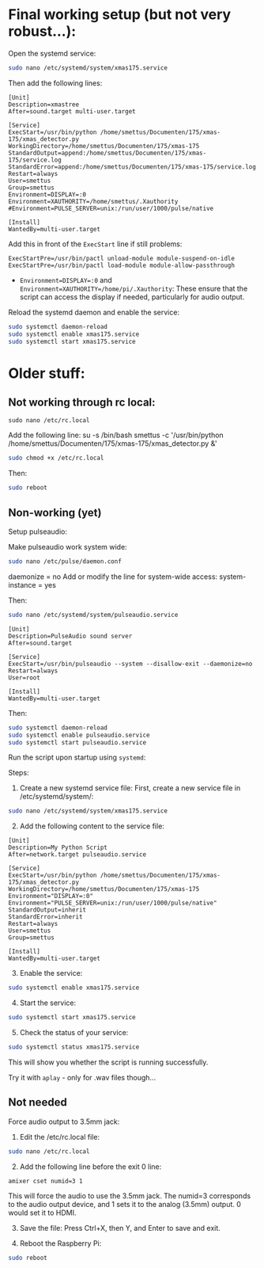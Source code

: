 # Final working setup (but not very robust...):

Open the systemd service:
```bash
sudo nano /etc/systemd/system/xmas175.service
```

Then add the following lines:
```text
[Unit]
Description=xmastree
After=sound.target multi-user.target

[Service]
ExecStart=/usr/bin/python /home/smettus/Documenten/175/xmas-175/xmas_detector.py
WorkingDirectory=/home/smettus/Documenten/175/xmas-175
StandardOutput=append:/home/smettus/Documenten/175/xmas-175/service.log
StandardError=append:/home/smettus/Documenten/175/xmas-175/service.log
Restart=always
User=smettus
Group=smettus
Environment=DISPLAY=:0
Environment=XAUTHORITY=/home/smettus/.Xauthority
#Environment=PULSE_SERVER=unix:/run/user/1000/pulse/native

[Install]
WantedBy=multi-user.target
```

Add this in front of the `ExecStart` line if still problems:
```text
ExecStartPre=/usr/bin/pactl unload-module module-suspend-on-idle
ExecStartPre=/usr/bin/pactl load-module module-allow-passthrough
```



 - `Environment=DISPLAY=:0` and `Environment=XAUTHORITY=/home/pi/.Xauthority`: These ensure that the script can access the display if needed, particularly for audio output.


Reload the systemd daemon and enable the service:
```bash
sudo systemctl daemon-reload
sudo systemctl enable xmas175.service
sudo systemctl start xmas175.service
```

# Older stuff:
## Not working through rc local:
```
sudo nano /etc/rc.local
```
Add the following line:
su -s /bin/bash smettus -c '/usr/bin/python /home/smettus/Documenten/175/xmas-175/xmas_detector.py &'

```bash
sudo chmod +x /etc/rc.local
```

Then:
```bash
sudo reboot
```

## Non-working (yet)
Setup pulseaudio:

Make pulseaudio work system wide:
```bash
sudo nano /etc/pulse/daemon.conf
```
daemonize = no
Add or modify the line for system-wide access:
system-instance = yes

Then:
```bash
sudo nano /etc/systemd/system/pulseaudio.service
```
```text
[Unit]
Description=PulseAudio sound server
After=sound.target

[Service]
ExecStart=/usr/bin/pulseaudio --system --disallow-exit --daemonize=no
Restart=always
User=root

[Install]
WantedBy=multi-user.target
```
Then:
```bash
sudo systemctl daemon-reload
sudo systemctl enable pulseaudio.service
sudo systemctl start pulseaudio.service
```


Run the script upon startup using `systemd`:

Steps:

1.  Create a new systemd service file: First, create a new service file in /etc/systemd/system/:
```bash
sudo nano /etc/systemd/system/xmas175.service
```
2. Add the following content to the service file:
```text
[Unit]
Description=My Python Script
After=network.target pulseaudio.service

[Service]
ExecStart=/usr/bin/python /home/smettus/Documenten/175/xmas-175/xmas_detector.py
WorkingDirectory=/home/smettus/Documenten/175/xmas-175
Environment="DISPLAY=:0"
Environment="PULSE_SERVER=unix:/run/user/1000/pulse/native"
StandardOutput=inherit
StandardError=inherit
Restart=always
User=smettus
Group=smettus

[Install]
WantedBy=multi-user.target
```

3. Enable the service:
```bash
sudo systemctl enable xmas175.service
```
4. Start the service:
```bash
sudo systemctl start xmas175.service
```
5. Check the status of your service:
```bash
sudo systemctl status xmas175.service
```
This will show you whether the script is running successfully.



Try it with `aplay` - only for .wav files though...


## Not needed
Force audio output to 3.5mm jack:
1.    Edit the /etc/rc.local file:
```bash
sudo nano /etc/rc.local
```
2. Add the following line before the exit 0 line:
```text
amixer cset numid=3 1
```
This will force the audio to use the 3.5mm jack. The numid=3 corresponds to the audio output device, and 1 sets it to the analog (3.5mm) output. 0 would set it to HDMI.

3. Save the file: Press Ctrl+X, then Y, and Enter to save and exit.

4. Reboot the Raspberry Pi:
```bash
sudo reboot
```